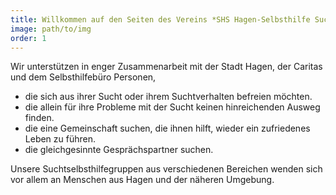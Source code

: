 ```yaml
---
title: Willkommen auf den Seiten des Vereins *SHS Hagen-Selbsthilfe Sucht*
image: path/to/img
order: 1
---
```


Wir unterstützen in enger Zusammenarbeit mit der Stadt Hagen, der Caritas und dem Selbsthilfebüro Personen,  
- die sich aus ihrer Sucht oder ihrem Suchtverhalten befreien möchten.  
- die allein für ihre Probleme mit der Sucht keinen hinreichenden Ausweg finden.
- die eine Gemeinschaft suchen, die ihnen hilft, wieder ein zufriedenes Leben zu führen.  
- die gleichgesinnte Gesprächspartner suchen.  

Unsere Suchtselbsthilfegruppen aus verschiedenen Bereichen wenden sich vor allem an Menschen aus Hagen und der näheren Umgebung.  